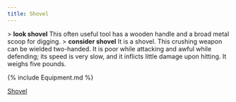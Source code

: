 ```yaml
---
title: Shovel
---
```


\> **look shovel**
This often useful tool has a wooden handle and a broad metal scoop for
digging.
\> **consider shovel**
It is a shovel.
This crushing weapon can be wielded two-handed.
It is poor while attacking and awful while defending; its speed is very
slow, and it inflicts little damage upon hitting.
It weighs five pounds.

{% include Equipment.md %}

[Shovel](Category:_Smiting_weapons "wikilink")